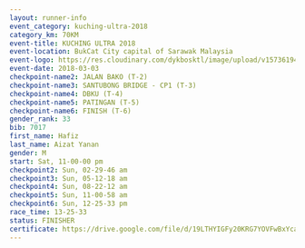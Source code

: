 ```yaml
--- 
layout: runner-info 
event_category: kuching-ultra-2018 
category_km: 70KM 
event-title: KUCHING ULTRA 2018 
event-location: BukCat City capital of Sarawak Malaysia 
event-logo: https://res.cloudinary.com/dykbosktl/image/upload/v1573619473/Logo/kuching-ultra-2018-logo_tlpvm5.png 
event-date: 2018-03-03 
checkpoint-name2: JALAN BAKO (T-2) 
checkpoint-name3: SANTUBONG BRIDGE - CP1 (T-3) 
checkpoint-name4: DBKU (T-4) 
checkpoint-name5: PATINGAN (T-5) 
checkpoint-name6: FINISH (T-6) 
gender_rank: 33
bib: 7017
first_name: Hafiz
last_name: Aizat Yanan
gender: M
start: Sat, 11-00-00 pm
checkpoint2: Sun, 02-29-46 am
checkpoint3: Sun, 05-12-18 am
checkpoint4: Sun, 08-22-12 am
checkpoint5: Sun, 11-00-58 am
checkpoint6: Sun, 12-25-33 pm
race_time: 13-25-33
status: FINISHER
certificate: https://drive.google.com/file/d/19LTHYIGFy20KRG7YOVFwBxYcabd-AT9-/view?usp=sharing
--- 
```

